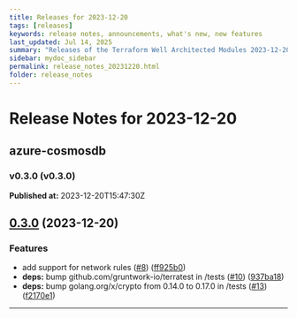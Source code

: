 ```yaml
---
title: Releases for 2023-12-20
tags: [releases]
keywords: release notes, announcements, what's new, new features
last_updated: Jul 14, 2025
summary: "Releases of the Terraform Well Architected Modules 2023-12-20"
sidebar: mydoc_sidebar
permalink: release_notes_20231220.html
folder: release_notes
---
```


# Release Notes for 2023-12-20

## azure-cosmosdb
### v0.3.0 (v0.3.0)
**Published at:** 2023-12-20T15:47:30Z

## [0.3.0](https://github.com/CloudNationHQ/terraform-azure-cosmosdb/compare/v0.2.0...v0.3.0) (2023-12-20)


### Features

* add support for network rules ([#8](https://github.com/CloudNationHQ/terraform-azure-cosmosdb/issues/8)) ([ff925b0](https://github.com/CloudNationHQ/terraform-azure-cosmosdb/commit/ff925b0cf1992b5afbb5e8e20c46ea0059c7ed51))
* **deps:** bump github.com/gruntwork-io/terratest in /tests ([#10](https://github.com/CloudNationHQ/terraform-azure-cosmosdb/issues/10)) ([937ba18](https://github.com/CloudNationHQ/terraform-azure-cosmosdb/commit/937ba1857c294830f3ecf69180426eccf4e4306e))
* **deps:** bump golang.org/x/crypto from 0.14.0 to 0.17.0 in /tests ([#13](https://github.com/CloudNationHQ/terraform-azure-cosmosdb/issues/13)) ([f2170e1](https://github.com/CloudNationHQ/terraform-azure-cosmosdb/commit/f2170e1113bf8fa24047daa320a983bd82779882))

---

